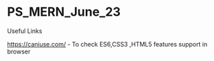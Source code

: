 # PS_MERN_June_23

Useful Links

https://caniuse.com/ - To check ES6,CSS3 ,HTML5 features support in browser
